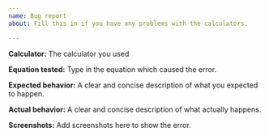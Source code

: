 ```yaml
---
name: Bug report
about: Fill this in if you have any problems with the calculators.

---
```


**Calculator:**
The calculator you used

**Equation tested:**
Type in the equation which caused the error.

**Expected behavior:**
A clear and concise description of what you expected to happen.

**Actual behavior:**
A clear and concise description of what actually happens.

**Screenshots:**
Add screenshots here to show the error.
